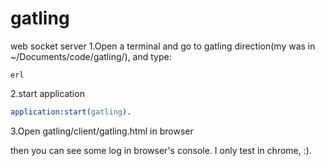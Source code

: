 # gatling
web socket server
1.Open a terminal and go to gatling direction(my was in ~/Documents/code/gatling/), and type:
```shell
erl
```
2.start application
```erlang
application:start(gatling).
```
3.Open gatling/client/gatling.html in browser

then you can see some log in browser's console.
I only test in chrome, :).